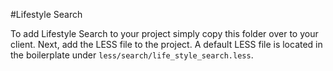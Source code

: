 #Lifestyle Search

To add Lifestyle Search to your project simply copy this folder over to your client. Next, add the LESS file to the project. A default LESS file is located in the boilerplate under `less/search/life_style_search.less`.